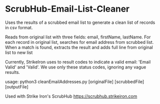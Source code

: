 # ScrubHub-Email-List-Cleaner
Uses the results of a scrubbed email list to generate a clean list of records in csv format.

Reads from original list with three fields: email, firstName, lastName.
For each record in original list, searches for email address from scrubbed list.
When a match is found, extracts the result and adds full line from original list to new list

Currently, StrikeIron uses to result codes to indicate a valid email: 'Email Valid' and 'Valid'.
We use only these status codes, ignoring any vague results.

usage: python3 cleanEmailAddresses.py [originalFile] [scrubbedFile] [outputFile]

Used with Strike Iron's ScrubHub https://scrubhub.strikeiron.com

